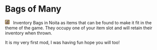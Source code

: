 # Bags of Many

<img src="files/ui_gfx/bag_gui_button_closed.png"> &nbsp; Inventory Bags in Noita as items that can be found to make it fit in the theme of the game. They occupy one of your item slot and will retain their inventory when thrown.

It is my very first mod, I was having fun hope you will too!
